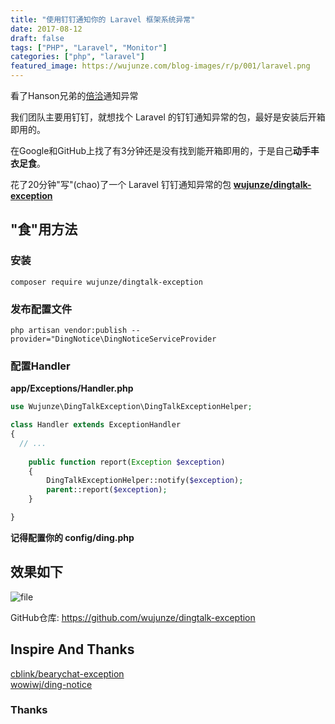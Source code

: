 ```yaml
---
title: "使用钉钉通知你的 Laravel 框架系统异常"
date: 2017-08-12
draft: false
tags: ["PHP", "Laravel", "Monitor"]
categories: ["php", "laravel"]
featured_image: https://wujunze.com/blog-images/r/p/001/laravel.png
---
```



看了Hanson兄弟的[倍洽](https://laravel-china.org/articles/10158/use-bearychat-to-notify-you-of-your-system-exceptions)通知异常 

我们团队主要用钉钉，就想找个 Laravel 的钉钉通知异常的包，最好是安装后开箱即用的。

<!-- more -->

在Google和GitHub上找了有3分钟还是没有找到能开箱即用的，于是自己**动手丰衣足食**。

花了20分钟"写"(chao)了一个 Laravel 钉钉通知异常的包  **[wujunze/dingtalk-exception](https://github.com/wujunze/dingtalk-exception)**

## "食"用方法

### 安装

```shell
composer require wujunze/dingtalk-exception
```

### 发布配置文件
```shell
php artisan vendor:publish --provider="DingNotice\DingNoticeServiceProvider
```

### 配置Handler

**app/Exceptions/Handler.php**

```php
use Wujunze\DingTalkException\DingTalkExceptionHelper;

class Handler extends ExceptionHandler
{
  // ...
  
    public function report(Exception $exception)
    {
        DingTalkExceptionHelper::notify($exception);
        parent::report($exception);
    }

}
```
**记得配置你的 config/ding.php**

## 效果如下
![file](https://wujunze.com/blog-images/r/p/001/laravel-dingtalk.png)

GitHub仓库: https://github.com/wujunze/dingtalk-exception  

## Inspire And Thanks

[cblink/bearychat-exception](https://github.com/cblink/bearychat-exception)   
[wowiwj/ding-notice ](https://github.com/wowiwj/ding-notice)

### Thanks  
